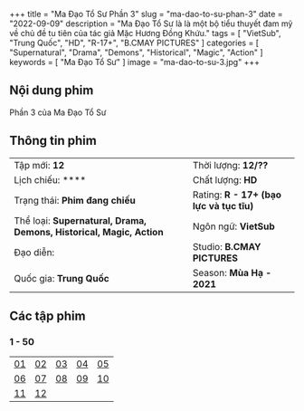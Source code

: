 +++
title = "Ma Đạo Tổ Sư Phần 3"
slug = "ma-dao-to-su-phan-3"
date = "2022-09-09"
description = "Ma Đạo Tổ Sư là là một bộ tiểu thuyết đam mỹ về chủ đề tu tiên của tác giả Mặc Hương Đồng Khứu."
tags = [
    "VietSub",
    "Trung Quốc",
    "HD",
    "R-17+",
    "B.CMAY PICTURES"
]
categories = [
    "Supernatural",
    "Drama",
    "Demons",
    "Historical",
    "Magic",
    "Action"
]
keywords = [
    "Ma Đạo Tổ Sư"
]
image = "ma-dao-to-su-3.jpg"
+++

<!--more-->

## Nội dung phim

Phần 3 của Ma Đạo Tổ Sư

## Thông tin phim

|   |   |
|---|---|
| Tập mới: **12** | Thời lượng: **12/??** |
| Lịch chiếu: **** | Chất lượng: **HD** |
| Trạng thái: **Phim đang chiếu** | Rating: **R - 17+ (bạo lực và tục tĩu)** |
| Thể loại: **Supernatural, Drama, Demons, Historical, Magic, Action** | Ngôn ngữ: **VietSub** |
| Đạo diễn: | Studio: **B.CMAY PICTURES** |
| Quốc gia: **Trung Quốc** | Season: **Mùa Hạ - 2021** |


## Các tập phim

### 1 - 50

|   |   |   |   |   |
|---|---|---|---|---|
| [01](https://t.me/hhhkungfu/451) | [02](https://t.me/hhhkungfu/452) | [03](https://t.me/hhhkungfu/453) | [04](https://t.me/hhhkungfu/454) | [05](https://t.me/hhhkungfu/455) |
| [06](https://t.me/hhhkungfu/456) | [07](https://t.me/hhhkungfu/457) | [08](https://t.me/hhhkungfu/458) | [09](https://t.me/hhhkungfu/459) | [10](https://t.me/hhhkungfu/460) |
| [11](https://t.me/hhhkungfu/461) | [12](https://t.me/hhhkungfu/462) | | | |
